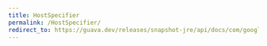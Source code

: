 ```yaml
---
title: HostSpecifier
permalink: /HostSpecifier/
redirect_to: https://guava.dev/releases/snapshot-jre/api/docs/com/google/common/net/HostSpecifier.html
---
```

